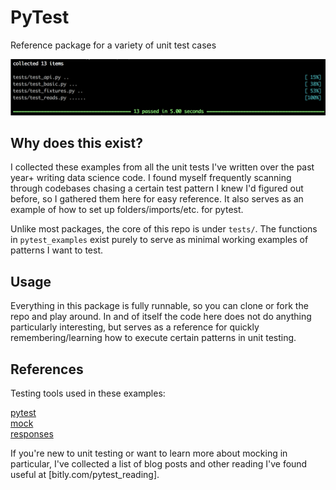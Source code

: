 # PyTest
 Reference package for a variety of unit test cases
 
![pytest_passing_tests](images/success.png)
 
## Why does this exist?
I collected these examples from all the unit tests I've written over the past year+ writing data science code. I found myself frequently scanning through codebases chasing a certain test pattern I knew I'd figured out before, so I gathered them here for easy reference. It also serves as an example of how to set up folders/imports/etc. for pytest.
 
Unlike most packages, the core of this repo is under `tests/`. The functions in `pytest_examples` exist purely to serve as minimal working examples of patterns I want to test.


## Usage
Everything in this package is fully runnable, so you can clone or fork the repo and play around. In and of itself the code here does not do anything particularly interesting, but serves as a reference for quickly remembering/learning how to execute certain patterns in unit testing.


## References
Testing tools used in these examples:

[pytest](https://docs.pytest.org/en/latest/)  
[mock](https://docs.python.org/3/library/unittest.mock.html)  
[responses](https://github.com/getsentry/responses)  


If you're new to unit testing or want to learn more about mocking in particular, I've collected a list of blog posts and other reading I've found useful at [bitly.com/pytest_reading].
